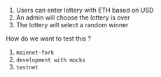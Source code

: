 1. Users can enter lottery with ETH based on USD
2. An admin will choose the lottery is over
3. The lottery will select a random winner

How do we want to test this ?
1. `mainnet-fork`
2. `development with mocks`
3. `testnet`